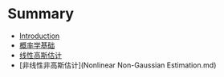 # Summary

* [Introduction](README.md)
* [概率学基础](chapter1.md)
* [线性高斯估计](xian_xing_gao_si_gu_ji.md)
* [非线性非高斯估计](Nonlinear Non-Gaussian Estimation.md)


